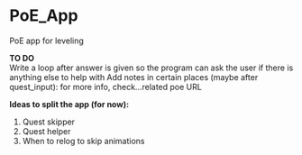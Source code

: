 # PoE_App
 PoE app for leveling

 **TO DO**<br>
 Write a loop after answer is given so the program can ask the user if there is anything else to help with
 Add notes in certain places (maybe after quest_input): for more info, check...related poe URL
 
 **Ideas to split the app (for now):**
 1. Quest skipper
 2. Quest helper
 3. When to relog to skip animations